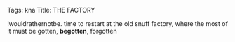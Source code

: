Tags: kna
Title: THE FACTORY
  
iwouldrathernotbe. time to restart at the old snuff factory, where the most of it must be gotten, **begotten**, forgotten